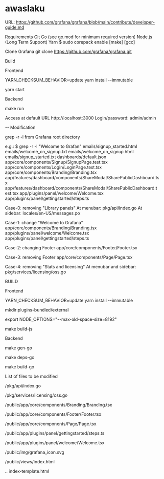 # awaslaku
URL: https://github.com/grafana/grafana/blob/main/contribute/developer-guide.md

Requirements
    Git
    Go (see go.mod for minimum required version)
    Node.js (Long Term Support)
    Yarn
      $ sudo corepack enable
    [make]
    [gcc]
    
Clone Grafana
git clone https://github.com/grafana/grafana.git

Build

Frontend

YARN_CHECKSUM_BEHAVIOR=update yarn install --immutable

yarn start


Backend

make run


Access at default URL http://localhost:3000
Login/password: admin/admin

--
Modification

grep -r -l from Grafana root directory

e.g.:
$ grep -r -l "Welcome to Grafan"
emails/signup_started.html
emails/welcome_on_signup.txt
emails/welcome_on_signup.html
emails/signup_started.txt
dashboards/default.json
app/core/components/Signup/SignupPage.test.tsx
app/core/components/Login/LoginPage.test.tsx
app/core/components/Branding/Branding.tsx
app/features/dashboard/components/ShareModal/SharePublicDashboard.tsx
app/features/dashboard/components/ShareModal/SharePublicDashboard.test.tsx
app/plugins/panel/welcome/Welcome.tsx
app/plugins/panel/gettingstarted/steps.ts

Case-0: removing "Library panels"
At menubar: pkg/api/index.go 
At sidebar: locales/en-US/messages.po

Case-1: change "Welcome to Grafana"
app/core/components/Branding/Branding.tsx
app/plugins/panel/welcome/Welcome.tsx
app/plugins/panel/gettingstarted/steps.ts

Case-2: changing Footer
app/core/components/Footer/Footer.tsx

Case-3: removing Footer
app/core/components/Page/Page.tsx

Case-4: removing "Stats and licensing"
At menubar and sidebar: pkg/services/licensing/oss.go

BUILD

Frontend

YARN_CHECKSUM_BEHAVIOR=update yarn install --immutable

mkdir plugins-bundled/external

export NODE_OPTIONS="--max-old-space-size=8192"

make build-js

Backend

make gen-go

make deps-go

make build-go  

List of files to be modified

<grafana>/pkg/api/index.go
    
<grafana>/pkg/services/licensing/oss.go
    
<grafana>/public/app/core/components/Branding/Branding.tsx
    
<grafana>/public/app/core/components/Footer/Footer.tsx
    
<grafana>/public/app/core/components/Page/Page.tsx
    
<grafana>/public/app/plugins/panel/gettingstarted/steps.ts
    
<grafana>/public/app/plugins/panel/welcome/Welcome.tsx
    
<grafana>/public/img/grafana_icon.svg
    
<grafana>/public/views/index.html
    
.. index-template.html

